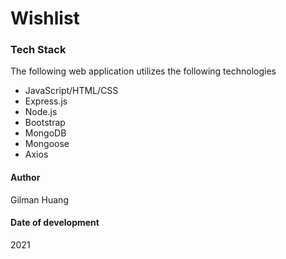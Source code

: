 # Wishlist

### Tech Stack

The following web application utilizes the following technologies

- JavaScript/HTML/CSS
- Express.js
- Node.js
- Bootstrap
- MongoDB
- Mongoose
- Axios

#### Author

Gilman Huang

#### Date of development

2021
